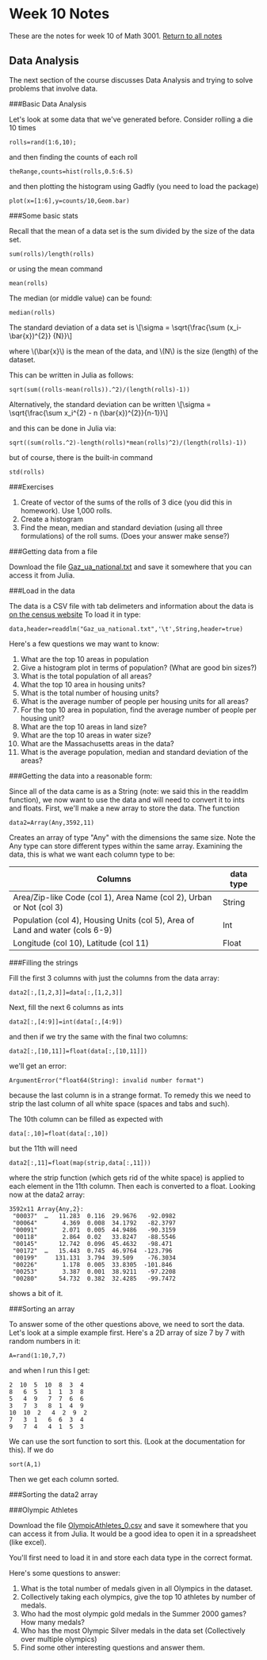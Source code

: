 Week 10 Notes
=============

These are the notes for week 10 of Math 3001. [Return to all notes](../index.html)

Data Analysis
---------

The next section of the course discusses Data Analysis and trying to solve problems that involve data. 

###Basic Data Analysis

Let's look at some data that we've generated before.  Consider rolling a die 10 times

```
rolls=rand(1:6,10);
```

and then finding the counts of each roll 
```
theRange,counts=hist(rolls,0.5:6.5)
```

and then plotting the histogram using Gadfly  (you need to load the package)
```
plot(x=[1:6],y=counts/10,Geom.bar)
```

###Some basic stats

Recall that the mean of a data set is the sum divided by the size of the data set. 
```
sum(rolls)/length(rolls)
```

or using the mean command
```
mean(rolls)
```

The median (or middle value) can be found:
```
median(rolls)
```

The standard deviation of a data set is 
\\[\sigma = \sqrt{\frac{\sum (x_i-\bar{x})^{2}} {N}}\\]

where \\(\bar{x}\\) is the mean of the data, and \\(N\\) is the size (length) of the dataset. 

This can be written in Julia as follows:
```
sqrt(sum((rolls-mean(rolls)).^2)/(length(rolls)-1))
```

Alternatively, the standard deviation can be written
\\[\sigma = \sqrt{\frac{\sum x_i^{2} - n (\bar{x})^{2}}{n-1}}\\]

and this can be done in Julia via:
```
sqrt((sum(rolls.^2)-length(rolls)*mean(rolls)^2)/(length(rolls)-1))
```

but of course, there is the built-in command
```
std(rolls)
```


###Exercises

1. Create of vector of the sums of the rolls of 3 dice (you did this in homework).  Use 1,000 rolls. 
2. Create a histogram
3. Find the mean, median and standard deviation (using all three formulations) of the roll sums.  (Does your answer make sense?)








###Getting data from a file

Download the file [Gaz_ua_national.txt](Gaz_ua_national.txt) and save it somewhere that you can access it from Julia. 

###Load in the data

The data is a CSV file with tab delimeters and information about the data is [on the census website](http://www.census.gov/geo/maps-data/data/gazetteer2010.html)  To load it in type:
```
data,header=readdlm("Gaz_ua_national.txt",'\t',String,header=true)
```

Here's a few questions we may want to know:

1. What are the top 10 areas in population
1. Give a histogram plot in terms of population?  (What are good bin sizes?)
2. What is the total population of all areas? 
2. What the top 10 area in housing units?
2. What is the total number of housing units?
2. What is the average number of people per housing units for all areas? 
2. For the top 10 area in population, find the average number of people per housing unit?
2. What are the top 10 areas in land size?
3. What are the top 10 areas in water size?
4. What are the Massachusetts areas in the data?
5. What is the average population, median and standard deviation  of the areas?



###Getting the data into a reasonable form:

Since all of the data came is as a String  (note: we said this in the readdlm function), we now want to use the data and will need to convert it to ints and floats. First, we'll make a new array to store the data.  The function
```
data2=Array(Any,3592,11)
```

Creates an array of type "Any" with the dimensions the same size. Note the Any type can store different types within the same array.  Examining the data, this is what we want each column type to be:

| Columns | data type|
|---------|----------|
| Area/Zip-like Code (col 1), Area Name (col 2), Urban or Not (col 3) | String |
| Population (col 4), Housing Units (col 5), Area of Land and water (cols 6-9) | Int |
| Longitude (col 10), Latitude (col 11) | Float | 

###Filling the strings

Fill the first 3 columns with just the columns from the data array:
```
data2[:,[1,2,3]]=data[:,[1,2,3]]
```

Next, fill the next 6 columns as ints
```
data2[:,[4:9]]=int(data[:,[4:9])
```

and then if we try the same with the final two columns:
```
data2[:,[10,11]]=float(data[:,[10,11]])
```
we'll get an error:

```
ArgumentError("float64(String): invalid number format")
```

because the last column is in a strange format. To remedy this we need to strip the last column of all white space (spaces and tabs and such). 

The 10th column can be filled as expected with
```
data[:,10]=float(data[:,10])
```

but the 11th will need
```
data2[:,11]=float(map(strip,data[:,11]))
```

where the strip function (which gets rid of the white space) is applied to each element in the 11th column.  Then each is converted to a float.  Looking now at the data2 array:

```
3592x11 Array{Any,2}:
 "00037"  …   11.283  0.116  29.9676   -92.0982
 "00064"       4.369  0.008  34.1792   -82.3797
 "00091"       2.071  0.005  44.9486   -90.3159
 "00118"       2.864  0.02   33.8247   -88.5546
 "00145"      12.742  0.096  45.4632   -98.471 
 "00172"  …   15.443  0.745  46.9764  -123.796 
 "00199"     131.131  3.794  39.509    -76.3034
 "00226"       1.178  0.005  33.8305  -101.846 
 "00253"       3.387  0.001  38.9211   -97.2208
 "00280"      54.732  0.382  32.4285   -99.7472
```

shows a bit of it. 

###Sorting an array

To answer some of the other questions above, we need to sort the data.  Let's look at a simple example first.  Here's a 2D array of size 7 by 7 with random numbers in it:
```
A=rand(1:10,7,7)
```

and when I run this I get:
```
2  10  5  10  8  3  4
8   6  5   1  1  3  8
5   4  9   7  7  6  6
3   7  3   8  1  4  9
10  10  2   4  2  9  2
7   3  1   6  6  3  4
9   7  4   4  1  5  3
```


We can use the sort function to sort this.  (Look at the documentation for this).  If we do
```
sort(A,1)
```

Then we get each column sorted.  


 ###Sorting the data2 array



###Olympic Athletes

Download the file [OlympicAthletes_0.csv](OlympicAthletes_0.csv) and save it somewhere that you can access it from Julia.  It would be a good idea to open it in a spreadsheet (like excel).

You'll first need to load it in and store each data type in the correct format. 

Here's some questions to answer:

1. What is the total number of medals given in all Olympics in the dataset. 
2. Collectively taking each olympics, give the top 10 athletes by number of medals. 
3. Who had the most olympic gold medals in the Summer 2000 games?  How many medals?
4. Who has the most Olympic Silver medals in the data set (Collectively over multiple olympics)
5. Find some other interesting questions and answer them. 

